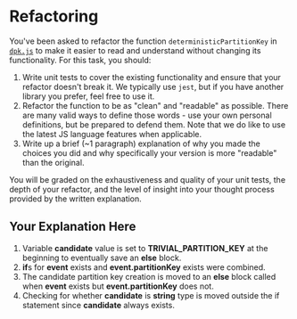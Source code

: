 # Refactoring

You've been asked to refactor the function `deterministicPartitionKey` in [`dpk.js`](dpk.js) to make it easier to read and understand without changing its functionality. For this task, you should:

1. Write unit tests to cover the existing functionality and ensure that your refactor doesn't break it. We typically use `jest`, but if you have another library you prefer, feel free to use it.
2. Refactor the function to be as "clean" and "readable" as possible. There are many valid ways to define those words - use your own personal definitions, but be prepared to defend them. Note that we do like to use the latest JS language features when applicable.
3. Write up a brief (~1 paragraph) explanation of why you made the choices you did and why specifically your version is more "readable" than the original.

You will be graded on the exhaustiveness and quality of your unit tests, the depth of your refactor, and the level of insight into your thought process provided by the written explanation.

## Your Explanation Here
1. Variable **candidate** value is set to **TRIVIAL_PARTITION_KEY** at the beginning to eventually save an **else** block.
2. **if**s for **event** exists and **event.partitionKey** exists were combined.
3. The candidate partition key creation is moved to an **else** block called when **event** exists but **event.partitionKey** does not.
4. Checking for whether **candidate** is **string** type is moved outside the if statement since **candidate** always exists.